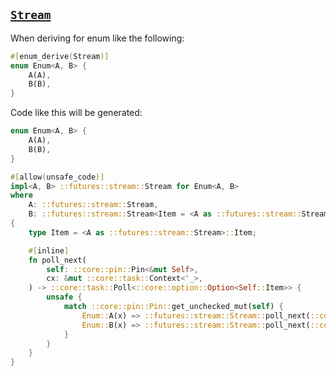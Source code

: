 ## [`Stream`](https://rust-lang-nursery.github.io/futures-api-docs/0.3.0-alpha.14/futures/stream/trait.Stream.html)

When deriving for enum like the following:

```rust
#[enum_derive(Stream)]
enum Enum<A, B> {
    A(A),
    B(B),
}
```

Code like this will be generated:

```rust
enum Enum<A, B> {
    A(A),
    B(B),
}

#[allow(unsafe_code)]
impl<A, B> ::futures::stream::Stream for Enum<A, B>
where
    A: ::futures::stream::Stream,
    B: ::futures::stream::Stream<Item = <A as ::futures::stream::Stream>::Item>,
{
    type Item = <A as ::futures::stream::Stream>::Item;

    #[inline]
    fn poll_next(
        self: ::core::pin::Pin<&mut Self>,
        cx: &mut ::core::task::Context<'_>,
    ) -> ::core::task::Poll<::core::option::Option<Self::Item>> {
        unsafe {
            match ::core::pin::Pin::get_unchecked_mut(self) {
                Enum::A(x) => ::futures::stream::Stream::poll_next(::core::pin::Pin::new_unchecked(x), cx),
                Enum::B(x) => ::futures::stream::Stream::poll_next(::core::pin::Pin::new_unchecked(x), cx),
            }
        }
    }
}
```
